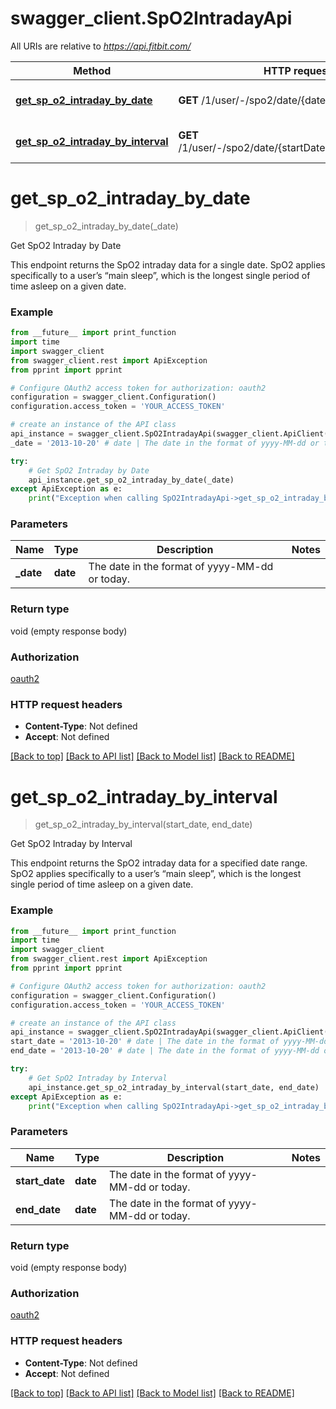 # swagger_client.SpO2IntradayApi

All URIs are relative to *https://api.fitbit.com/*

| Method                                                                                  | HTTP request                                               | Description                   |
| --------------------------------------------------------------------------------------- | ---------------------------------------------------------- | ----------------------------- |
| [**get_sp_o2_intraday_by_date**](SpO2IntradayApi.md#get_sp_o2_intraday_by_date)         | **GET** /1/user/-/spo2/date/{date}/all.json                | Get SpO2 Intraday by Date     |
| [**get_sp_o2_intraday_by_interval**](SpO2IntradayApi.md#get_sp_o2_intraday_by_interval) | **GET** /1/user/-/spo2/date/{startDate}/{endDate}/all.json | Get SpO2 Intraday by Interval |

# **get_sp_o2_intraday_by_date**

> get_sp_o2_intraday_by_date(\_date)

Get SpO2 Intraday by Date

This endpoint returns the SpO2 intraday data for a single date. SpO2 applies specifically to a user’s “main sleep”, which is the longest single period of time asleep on a given date.

### Example

```python
from __future__ import print_function
import time
import swagger_client
from swagger_client.rest import ApiException
from pprint import pprint

# Configure OAuth2 access token for authorization: oauth2
configuration = swagger_client.Configuration()
configuration.access_token = 'YOUR_ACCESS_TOKEN'

# create an instance of the API class
api_instance = swagger_client.SpO2IntradayApi(swagger_client.ApiClient(configuration))
_date = '2013-10-20' # date | The date in the format of yyyy-MM-dd or today.

try:
    # Get SpO2 Intraday by Date
    api_instance.get_sp_o2_intraday_by_date(_date)
except ApiException as e:
    print("Exception when calling SpO2IntradayApi->get_sp_o2_intraday_by_date: %s\n" % e)
```

### Parameters

| Name       | Type     | Description                                    | Notes |
| ---------- | -------- | ---------------------------------------------- | ----- |
| **\_date** | **date** | The date in the format of yyyy-MM-dd or today. |

### Return type

void (empty response body)

### Authorization

[oauth2](../README.md#oauth2)

### HTTP request headers

- **Content-Type**: Not defined
- **Accept**: Not defined

[[Back to top]](#) [[Back to API list]](../README.md#documentation-for-api-endpoints) [[Back to Model list]](../README.md#documentation-for-models) [[Back to README]](../README.md)

# **get_sp_o2_intraday_by_interval**

> get_sp_o2_intraday_by_interval(start_date, end_date)

Get SpO2 Intraday by Interval

This endpoint returns the SpO2 intraday data for a specified date range. SpO2 applies specifically to a user’s “main sleep”, which is the longest single period of time asleep on a given date.

### Example

```python
from __future__ import print_function
import time
import swagger_client
from swagger_client.rest import ApiException
from pprint import pprint

# Configure OAuth2 access token for authorization: oauth2
configuration = swagger_client.Configuration()
configuration.access_token = 'YOUR_ACCESS_TOKEN'

# create an instance of the API class
api_instance = swagger_client.SpO2IntradayApi(swagger_client.ApiClient(configuration))
start_date = '2013-10-20' # date | The date in the format of yyyy-MM-dd or today.
end_date = '2013-10-20' # date | The date in the format of yyyy-MM-dd or today.

try:
    # Get SpO2 Intraday by Interval
    api_instance.get_sp_o2_intraday_by_interval(start_date, end_date)
except ApiException as e:
    print("Exception when calling SpO2IntradayApi->get_sp_o2_intraday_by_interval: %s\n" % e)
```

### Parameters

| Name           | Type     | Description                                    | Notes |
| -------------- | -------- | ---------------------------------------------- | ----- |
| **start_date** | **date** | The date in the format of yyyy-MM-dd or today. |
| **end_date**   | **date** | The date in the format of yyyy-MM-dd or today. |

### Return type

void (empty response body)

### Authorization

[oauth2](../README.md#oauth2)

### HTTP request headers

- **Content-Type**: Not defined
- **Accept**: Not defined

[[Back to top]](#) [[Back to API list]](../README.md#documentation-for-api-endpoints) [[Back to Model list]](../README.md#documentation-for-models) [[Back to README]](../README.md)

